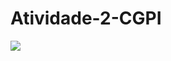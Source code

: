 # Atividade-2-CGPI
![](https://user-images.githubusercontent.com/82977605/167308964-c997d2a3-1f92-484b-9585-c5547475520b.png)
